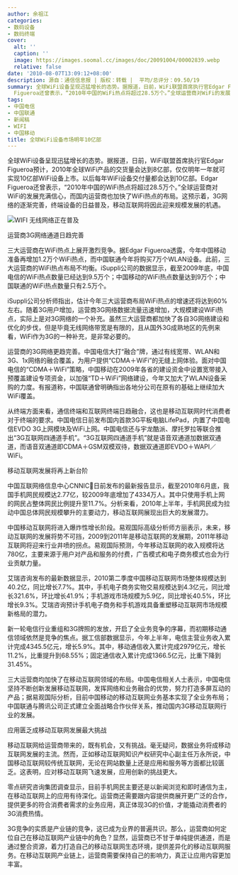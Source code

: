 ```yaml
---
author: 余祖江
categories:
- 数码设备
- 数码终端
cover:
  alt: ''
  caption: ''
  image: https://images.soomal.cc/images/doc/20091004/00002839.webp
  relative: false
date: '2010-08-07T13:09:12+08:00'
description: 源自：通信信息报 | 版权：转载 |  平均/总评分：09.50/19
summary: 全球WiFi设备呈现迅猛增长的态势。据报道，日前，WiFi联盟首席执行官Edgar Figueroa预计，2010年全球WiFi产品的交货量会达到8亿部，仅仅明年一年就可实现10亿部WiFi设备上市。以后每年WiFi设备交付量都会达到10亿部。Edgar
  Figueroa还曾表示，“2010年中国的WiFi热点将超过28.5万个。”全球运营商对WiFi的发展充满信心，而国内运营商也加快了WiFi热点的布局
tags:
- 中国电信
- 中国联通
- 新闻稿
- WIFI
- 中国移动
title: 全球WiFi设备市场明年10亿部
---
```


全球WiFi设备呈现迅猛增长的态势。据报道，日前，WiFi联盟首席执行官Edgar Figueroa预计，2010年全球WiFi产品的交货量会达到8亿部，仅仅明年一年就可实现10亿部WiFi设备上市。以后每年WiFi设备交付量都会达到10亿部。Edgar Figueroa还曾表示，“2010年中国的WiFi热点将超过28.5万个。”全球运营商对WiFi的发展充满信心，而国内运营商也加快了WiFi热点的布局。这预示着，3G网络的逐渐完善，终端设备的日益普及，移动互联网将因此迎来规模发展的机遇。



![WIFI 无线网络正在普及](https://images.soomal.cc/images/doc/20091004/00002839.webp)



运营商3G网络通道日趋完善



三大运营商在WiFi热点上展开激烈竞争。据Edgar Figueroa透露，今年中国移动准备再增加1.2万个WiFi热点，而中国联通今年将购买7万个WLAN设备。此前，三大运营商的WiFi热点布局不均衡。iSuppli公司的数据显示，截至2009年底，中国电信的WiFi热点数量已经达到9.5万个；中国移动的WiFi热点数量达到9万个；中国联通的WiFi热点数量只有2.5万个。



iSuppli公司分析师指出，估计今年三大运营商布局WiFi热点的增速还将达到60%左右。随着3G用户增加，运营商3G网络数据流量迅速增加，大规模建设WiFi热点，实际上是对3G网络的一个补充。虽然三大运营商都加快了各自3G网络建设和优化的步伐，但是毕竟无线网络带宽是有限的，且从国外3G成熟地区的先例来看，WiFi作为3G的一种补充，是非常必要的。



运营商的3G网络更趋完善。中国电信大打“融合”牌，通过有线宽带、WLAN和3G、1x网络的融合覆盖，为用户提供“CDMA＋WiFi”的无缝上网体验。面对中国电信的“CDMA＋WiFi”策略，中国移动在2009年各省的建设资金中设置宽带接入预覆盖建设专项资金，以加强“TD＋WiFi”网络建设，今年又加大了WLAN设备采购的力度。有报道称，中国联通曾明确指出各地分公司在原有的基础上继续加大WiFi覆盖。



从终端方面来看，通信终端和互联网终端日趋融合，这也是移动互联网时代消费者对于终端的要求。中国电信日前发布国内首款3G平板电脑LifePad，内置了中国电信EVDO 3G上网模块及WiFi上网。中国电信还与宇龙酷派、摩托罗拉等联合推出“3G互联网四通道手机”。“3G互联网四通道手机”就是语音双通道加数据双通道，而语音双通道即CDMA＋GSM双模双待，数据双通道即EVDO＋WAPI／WiFi。



移动互联网发展将再上新台阶



中国互联网络信息中心CNNIC日前发布的最新报告显示，截至2010年6月底，我国手机网民规模达2.77亿，较2009年底增加了4334万人。其中只使用手机上网的网民占整体网民比例提升至11.7%。分析来看，2010年上半年，手机网民成为拉动中国总体网民规模攀升的主要动力，移动互联网展现出巨大的发展潜力。



中国移动互联网将进入爆炸性增长阶段。易观国际高级分析师方丽表示，未来，移动互联网的发展将势不可挡，2009到2011年是移动互联网的发展期，2011年移动互联网将迎来行业井喷的拐点。易观国际预测，今年移动互联网的收入规模将达780亿，主要来源于用户对产品和服务的付费，广告模式和电子商务模式也会为行业贡献力量。



艾瑞咨询发布的最新数据显示，2010第二季度中国移动互联网市场整体规模达到40.2亿，同比增长7.7%。其中，手机电子商务实物交易规模达到4.3亿元，同比增长321.6%，环比增长41.9%；手机游戏市场规模为5.9亿，同比增长40.5%，环比增长9.3%。艾瑞咨询预计手机电子商务和手机游戏具备重塑移动互联网市场规模新格局的潜力。



新一轮电信行业重组和3G牌照的发放，开启了全业务竞争的序幕，而初期移动通信领域依然是竞争的焦点。据工信部数据显示，今年上半年，电信主营业务收入累计完成4345.5亿元，增长5.9%。其中，移动通信收入累计完成2979亿元，增长11.2%，比重提升到68.55%；固定通信收入累计完成1366.5亿元，比重下降到31.45%。



三大运营商均加快了在移动互联网领域的布局。中国电信相关人士表示，中国电信坚持不断创新发展移动互联网，发挥网络和业务融合的优势，努力打造多屏互动的产品；据易观国际分析，目前中国移动的移动互联网业务基本实现了全业务布局；中国联通与腾讯公司正式建立全面战略合作伙伴关系，推动国内3G移动互联网行业的发展。



应用匮乏成移动互联网发展最大挑战



移动互联网给运营商带来的，既有机会，又有挑战。毫无疑问，数据业务将成移动互联网发展的主流。然而，正如移动互联网知识产权研究中心副主任万永所说，中国移动互联网较传统互联网，无论在网站数量上还是应用和服务等方面都比较匮乏。这表明，应对移动互联网飞速发展，应用创新的挑战更大。



零点研究咨询集团调查显示，目前手机网民主要还是以新闻浏览和即时通信为主，在移动互联网上的应用有待深化。运营商还需要跟内容提供商展开更广泛的合作，提供更多的符合消费者需求的业务应用，真正体现3G的价值，才能撬动消费者的3G消费热情。



3G竞争的实质是产业链的竞争，这已成为业界的普遍共识。那么，运营商如何定位自己在移动互联网产业链中的角色？显然，运营商已不甘于单纯提供通道，而是通过整合资源，着力打造自己的移动互联网生态环境，提供差异化的移动互联网服务。在移动互联网产业链上，运营商需要保持自己的影响力，真正让应用内容更加丰富。
